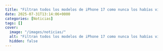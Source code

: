 ```yaml
---
title: "Filtran todos los modelos de iPhone 17 como nunca los habías visto antes"
date: 2025-07-31T13:14:06+0000
categories: [Noticias]
tags: []
cover:
  image: "/images/noticias/"
  alt: "Filtran todos los modelos de iPhone 17 como nunca los habías visto antes"
  hidden: false
---
```



